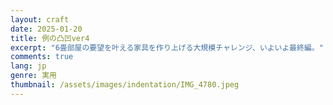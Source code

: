 ```yaml
---
layout: craft
date: 2025-01-20
title: 例の凸凹ver4
excerpt: "6畳部屋の要望を叶える家具を作り上げる大規模チャレンジ、いよいよ最終編。"
comments: true
lang: jp
genre: 実用
thumbnail: /assets/images/indentation/IMG_4780.jpeg
---
```


<div id="photo-scroll"></div>
<script type="text/javascript" src="/assets/js/indentations/v4/index.build.js" charset="utf-8"></script>
